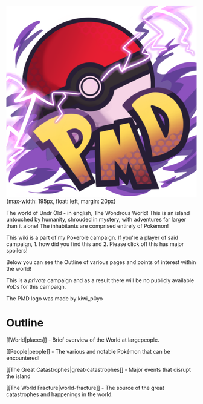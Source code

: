 ![pmdlogo.png](assets/pmdlogo.png){max-width: 195px, float: left, margin: 20px}

The world of Undr Öld - in english, The Wondrous World! This is an island untouched by humanity, shrouded in mystery, with adventures far larger than it alone! The inhabitants are comprised entirely of Pokémon! 

This wiki is a part of my Pokerole campaign. If you're a player of said campaign, 1. how did you find this and 2. Please click off this has major spoilers!

Below you can see the Outline of various pages and points of interest within the world!

This is a *private* campaign and as a result there will be no publicly available VoDs for this campaign.

The PMD logo was made by kiwi_p0yo
<br/>

# Outline
[[World|places]] - Brief overview of the World at largepeople.

[[People|people]] - The various and notable Pokémon that can be encountered!

[[The Great Catastrophes|great-catastrophes]] - Major events that disrupt the island


[[The World Fracture|world-fracture]] - The source of the great catastrophes and happenings in the world.